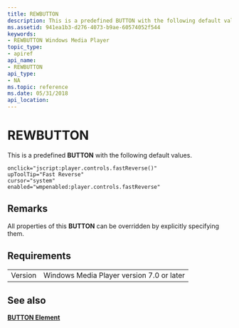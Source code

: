 ```yaml
---
title: REWBUTTON
description: This is a predefined BUTTON with the following default values. | REWBUTTON
ms.assetid: 941ea1b3-d276-4073-b9ae-60574052f544
keywords:
- REWBUTTON Windows Media Player
topic_type:
- apiref
api_name:
- REWBUTTON
api_type:
- NA
ms.topic: reference
ms.date: 05/31/2018
api_location: 
---
```


# REWBUTTON

This is a predefined **BUTTON** with the following default values.

``` syntax
onclick="jscript:player.controls.fastReverse()"
upToolTip="Fast Reverse"
cursor="system"
enabled="wmpenabled:player.controls.fastReverse"
```

## Remarks

All properties of this **BUTTON** can be overridden by explicitly specifying them.

## Requirements



|                    |                                                      |
|--------------------|------------------------------------------------------|
| Version<br/> | Windows Media Player version 7.0 or later<br/> |



## See also

<dl> <dt>

[**BUTTON Element**](button-element.md)
</dt> </dl>

 

 





